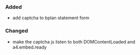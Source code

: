 ### Added

- add captcha to bplan statement form

### Changed

- make the captcha js listen to both DOMContentLoaded and a4.embed.ready
